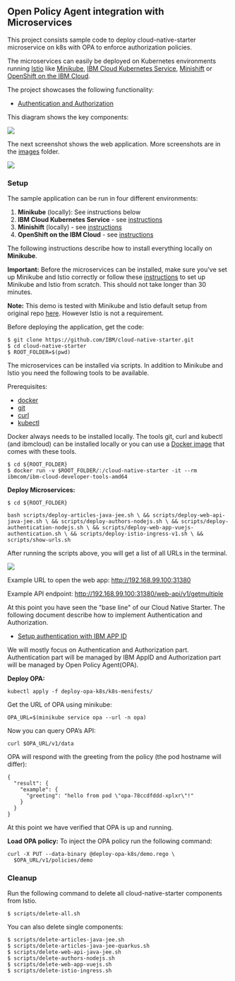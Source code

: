## Open Policy Agent integration with Microservices

This project consists sample code to deploy cloud-native-starter microservice on k8s with OPA to enforce authorization policies. 

The microservices can easily be deployed on Kubernetes environments running [Istio](https://istio.io/) like [Minikube](https://kubernetes.io/docs/setup/minikube/), [IBM Cloud Kubernetes Service](https://www.ibm.com/cloud/container-service), [Minishift](https://docs.okd.io/latest/minishift/index.html) or [OpenShift on the IBM Cloud](https://cloud.ibm.com/docs/containers?topic=containers-openshift_tutorial).

The project showcases the following functionality:

* [Authentication and Authorization](documentation/DemoAuthentication.md)

This diagram shows the key components:

<kbd><img src="images/architecture-2.png" /></kbd>

The next screenshot shows the web application. More screenshots are in the [images](images) folder.

<kbd><img src="images/web-app.png" /></kbd>


### Setup

The sample application can be run in four different environments:

1) **Minikube** (locally): See instructions below
2) **IBM Cloud Kubernetes Service** - see [instructions](documentation/IKSDeployment.md)
3) **Minishift** (locally) - see [instructions](documentation/MinishiftDeployment.md)
4) **OpenShift on the IBM Cloud** - see [instructions](documentation/OpenShiftIKSDeployment.md)

The following instructions describe how to install everything locally on **Minikube**.

**Important:** Before the microservices can be installed, make sure you've set up Minikube and Istio correctly or follow these [instructions](documentation/SetupLocalEnvironment.md) to set up Minikube and Istio from scratch. This should not take longer than 30 minutes.

**Note:** This demo is tested with Minikube and Istio default setup from original repo [here](https://github.com/IBM/cloud-native-starter). However Istio is not a requirement.

Before deploying the application, get the code:

```
$ git clone https://github.com/IBM/cloud-native-starter.git
$ cd cloud-native-starter
$ ROOT_FOLDER=$(pwd)
```

The microservices can be installed via scripts. In addition to Minikube and Istio you need the following tools to be available.

Prerequisites:

* [docker](https://docs.docker.com/install/)
* [git](https://git-scm.com/book/en/v2/Getting-Started-Installing-Git)
* [curl](https://curl.haxx.se/download.html)
* [kubectl](https://kubernetes.io/docs/tasks/tools/install-kubectl/)

Docker always needs to be installed locally. The tools git, curl and kubectl (and ibmcloud) can be installed locally or you can use a [Docker image](https://cloud.ibm.com/docs/cli?topic=cloud-cli-using-idt-from-docker) that comes with these tools.

```
$ cd ${ROOT_FOLDER}
$ docker run -v $ROOT_FOLDER/:/cloud-native-starter -it --rm ibmcom/ibm-cloud-developer-tools-amd64
```

**Deploy Microservices:**

```
$ cd ${ROOT_FOLDER}

bash scripts/deploy-articles-java-jee.sh \ && scripts/deploy-web-api-java-jee.sh \ && scripts/deploy-authors-nodejs.sh \ && scripts/deploy-authentication-nodejs.sh \ && scripts/deploy-web-app-vuejs-authentication.sh \ && scripts/deploy-istio-ingress-v1.sh \ && scripts/show-urls.sh
```

After running the scripts above, you will get a list of all URLs in the terminal.

<kbd><img src="images/urls.png" /></kbd>

Example URL to open the web app: http://192.168.99.100:31380

Example API endpoint: http://192.168.99.100:31380/web-api/v1/getmultiple

At this point you have seen the "base line" of our Cloud Native Starter. The following document describe how to implement Authentication and Authorization. 

* [Setup authentication with IBM APP ID](documentation/DemoAuthentication.md)

We will mostly focus on Authentication and Authorization part. Authentication part will be managed by IBM AppID and Authorization part will be managed by Open Policy Agent(OPA). 

**Deploy OPA:**
```
kubectl apply -f deploy-opa-k8s/k8s-menifests/
```
Get the URL of OPA using minikube:
```
OPA_URL=$(minikube service opa --url -n opa)
```
Now you can query OPA’s API:
```
curl $OPA_URL/v1/data
```
OPA will respond with the greeting from the policy (the pod hostname will differ):
```
{
  "result": {
    "example": {
      "greeting": "hello from pod \"opa-78ccdfddd-xplxr\"!"
    }
  }
}
```
At this point we have verified that OPA is up and running. 

**Load OPA policy:**
To inject the OPA policy run the following command:
```
curl -X PUT --data-binary @deploy-opa-k8s/demo.rego \
  $OPA_URL/v1/policies/demo
```

### Cleanup

Run the following command to delete all cloud-native-starter components from Istio.

```
$ scripts/delete-all.sh
```

You can also delete single components:

```
$ scripts/delete-articles-java-jee.sh
$ scripts/delete-articles-java-jee-quarkus.sh
$ scripts/delete-web-api-java-jee.sh
$ scripts/delete-authors-nodejs.sh
$ scripts/delete-web-app-vuejs.sh
$ scripts/delete-istio-ingress.sh
```

